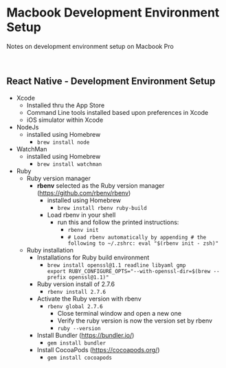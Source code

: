 # Macbook Development Environment Setup
Notes on development environment setup on Macbook Pro

<br>

## React Native - Development Environment Setup
- Xcode
  - Installed thru the App Store
  - Command Line tools installed based upon preferences in Xcode
  - iOS simulator within Xcode
- NodeJs
  - installed using Homebrew 
    - ```brew install node```
- WatchMan
  - installed using Homebrew
    - ```brew install watchman```
- Ruby
  - Ruby version manager
    - **rbenv** selected as the Ruby version manager (https://github.com/rbenv/rbenv)
      - installed using Homebrew
        - ```brew install rbenv ruby-build```    
      - Load rbenv in your shell
        - run this and follow the printed instructions:
          - ```rbenv init```
          - ```# Load rbenv automatically by appending # the following to ~/.zshrc: eval "$(rbenv init - zsh)"```
  - Ruby installation
    - Installations for Ruby build environment
      - ```brew install openssl@1.1 readline libyaml gmp       export RUBY_CONFIGURE_OPTS="--with-openssl-dir=$(brew --prefix openssl@1.1)"```
    - Ruby version install of 2.7.6
      - ```rbenv install 2.7.6```
    - Activate the Ruby version with rbenv
      - ```rbenv global 2.7.6```
        -  Close terminal window and open a new one
        -  Verify the ruby version is now the version set by rbenv
          -  ```ruby --version```  
    - Install Bundler (https://bundler.io/)
      - ```gem install bundler```
    - Install CocoaPods (https://cocoapods.org/)
      - ```gem install cocoapods``` 
